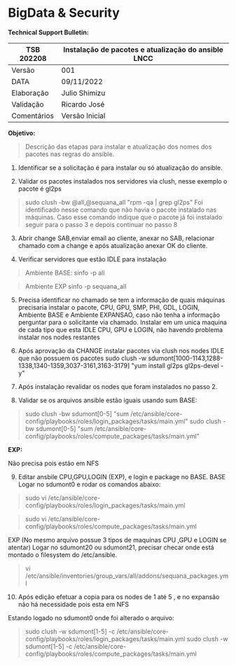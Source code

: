# BigData & Security

**Technical Support Bulletin:**

|  TSB 202208    |Instalação de pacotes e atualização do ansible LNCC |                                          
|----------------|----------------------------------------------------| 
|Versão          | 001                                                |
|DATA            | 09/11/2022                                         |
| Elaboração     | Julio Shimizu                                      |
| Validação      | Ricardo José                                       |
| Comentários    | Versão Inicial                                     |

**Objetivo:**

> 	Descrição das etapas para instalar e atualização dos nomes dos pacotes nas regras do ansible.

1)	Identificar se a solicitação é para instalar ou só atualização do ansible.

2)	Validar os pacotes instalados nos servidores via clush, nesse exemplo o pacote é gl2ps

> sudo clush -bw @all,@sequana_all "rpm -qa | grep gl2ps"
Foi identificado nesse comando que não havia o pacote instalado nas máquinas.
Caso esse comando indique que o pacote já foi instalado seguir para o passo 3 e depois continuar no passo 8

3)	Abrir change SAB,enviar email ao cliente, anexar no SAB, relacionar chamado com a change e após atualização anexar OK do cliente. 

4)	Verificar servidores que estão IDLE para instalação
> Ambiente BASE:
> sinfo -p all

> Ambiente EXP
> sinfo -p sequana_all

5)	Precisa identificar no chamado se tem a informação de quais máquinas precisaria instalar o pacote, CPU, GPU, SMP, PHI, GDL, LOGIN, Ambiente BASE e Ambiente EXPANSAO, caso não tenha a informação perguntar para o solicitante via chamado. Instalar em um unica maquina de cada tipo que esta IDLE CPU, GPU e LOGIN, não havendo problema instalar nos nodes restantes

6)	Após aprovação da CHANGE instalar pacotes via clush nos nodes IDLE que não possuem os pacotes
sudo clush -w sdumont[1000-1143,1288-1338,1340-1359,3037-3161,3163-3179] "yum install gl2ps gl2ps-devel -y"

7)	Após instalação revalidar os nodes que foram instalados no passo 2.

8)	 Validar se os arquivos ansible estão iguais usando sum
BASE:

> sudo clush -bw sdumont[0-5] "sum /etc/ansible/core-config/playbooks/roles/login_packages/tasks/main.yml"
> sudo clush -bw sdumont[0-5] "sum /etc/ansible/core-config/playbooks/roles/compute_packages/tasks/main.yml"

**EXP:**

Não precisa pois estão em NFS

9)	Editar ansbile CPU,GPU,LOGIN (EXP), e login e package no BASE.
BASE
Logar no sdumont0 e rodar os comandos abaixo:

> sudo vi /etc/ansible/core-config/playbooks/roles/login_packages/tasks/main.yml

> sudo vi /etc/ansible/core-config/playbooks/roles/compute_packages/tasks/main.yml

EXP (No mesmo arquivo possue 3 tipos de maquinas CPU ,GPU e LOGIN se atentar)
Logar no sdumont20 ou sdumont21, precisar checar onde está montado o filesystem do /etc/ansible.

> vi /etc/ansible/inventories/group_vars/all/addons/sequana_packages.yml

10)	Após edição efetuar a copia para os nodes de 1 até 5 , e no expansão não há necessidade pois esta em NFS

Estando logado no sdumont0 onde foi alterado o arquivo:

> sudo clush -w sdumont[1-5] -c /etc/ansible/core-config/playbooks/roles/login_packages/tasks/main.yml
> sudo clush -w sdumont[1-5] -c /etc/ansible/core-config/playbooks/roles/compute_packages/tasks/main.yml
